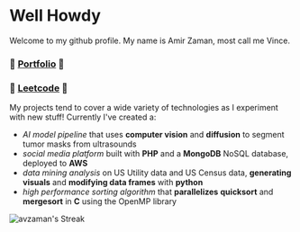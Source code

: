# Well Howdy
Welcome to my github profile. My name is Amir Zaman, most call me Vince.

### 🎨 [Portfolio](https://avzaman.dev/) 🎨
### 🧩 [Leetcode](https://leetcode.com/avzaman/) 🧩

My projects tend to cover a wide variety of technologies as I experiment with new stuff! Currently I've created a:
- *AI model pipeline* that uses **computer vision** and **diffusion** to segment tumor masks from ultrasounds
- *social media platform* built with **PHP** and a **MongoDB** NoSQL database, deployed to **AWS**
- *data mining analysis* on US Utility data and US Census data, **generating visuals** and **modifying data frames** with **python**
- *high performance sorting algorithm* that **parallelizes** **quicksort** and **mergesort** in **C** using the OpenMP library

![avzaman's Streak](https://github-readme-streak-stats.herokuapp.com/?user=avzaman&theme=tokyonight&hide_border=true)
<!-- Made with [OSS Insight](https://ossinsight.io/) -->
<!--
**avzaman/avzaman** is a ✨ _special_ ✨ repository because its `README.md` (this file) appears on your GitHub profile.
